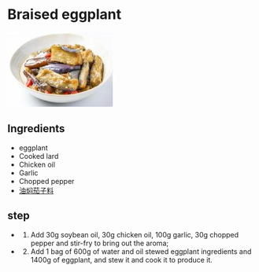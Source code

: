 # Braised eggplant

![红烧茄子](/images/红烧茄子.jpg)

## Ingredients

- eggplant
- Cooked lard
- Chicken oil
- Garlic
- Chopped pepper
- [油焖茄子料](/en/配料/油焖茄子料.md)

## step

- 1. Add 30g soybean oil, 30g chicken oil, 100g garlic, 30g chopped pepper and stir-fry to bring out the aroma;
- 2. Add 1 bag of 600g of water and oil stewed eggplant ingredients and 1400g of eggplant, and stew it and cook it to produce it.
